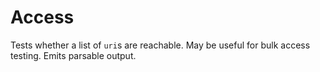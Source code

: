 # Access

Tests whether a list of `uri`s are reachable.
May be useful for bulk access testing.
Emits parsable output.
